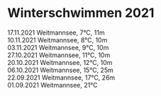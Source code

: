 # Winterschwimmen 2021

17.11.2021 Weitmannsee, 7°C, 11m<br>
10.11.2021 Weitmannsee, 8°C, 10m<br>
03.11.2021 Weitmannsee, 9°C, 10m<br>
27.10.2021 Weitmannsee, 11°C, 10m<br>
20.10.2021 Weitmannsee, 12°C, 10m<br>
06.10.2021 Weitmannsee, 15°C, 25m<br>
22.09.2021 Weitmannsee, 17°C, 26m<br>
01.09.2021 Weitmannsee, 21°C
